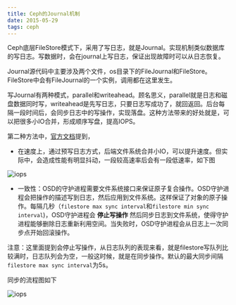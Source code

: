 ```yaml
---
title: Ceph的Journal机制
date: 2015-05-29
tags: ceph
---
```


Ceph底层FileStore模式下，采用了写日志，就是Journal。实现机制类似数据库的写日志。写数据时，会在journal上写日志，保证出现故障时可以从日志恢复。

<!--more-->

Journal源代码中主要涉及两个文件，os目录下的FileJournal和FileStore。FileStore中会有FileJournal的一个实例，调用都在这里发生。


写Journal有两种模式，parallel和writeahead。顾名思义，parallel就是日志和磁盘数据同时写，writeahead是先写日志，只要日志写成功了，就回返回。后台每隔一段时间后，会同步日志中的写操作，实现落盘。这种方法带来的好处就是，可以把很多小IO合并，形成顺序写盘，提高IOPS。

第二种方法中，[官方文档](http://ceph.com/docs/master/rados/configuration/journal-ref/)提到，

* 在速度上，通过预写日志方式，后端文件系统合并小IO，可以提升速度。但实际中，会造成性能有明显抖动，一段较高速率后会有一段低速率，如下图

![iops](/images/2015-05-29-rbd-iops.svg)

* 一致性：OSD的守护进程需要文件系统接口来保证原子复合操作。OSD守护进程会把操作的描述写到日志，然后应用到文件系统。这样保证了对象的原子操作。每隔几秒（`filestore max sync interval`和`filestore min sync interval`)，OSD守护进程会 **停止写操作** 然后同步日志到文件系统，使得守护进程能够删除日志重新利用空间。当失败时，OSD守护进程会从日志上一次同步点开始回滚操作。

注意：这里面提到会停止写操作，从日志队列的表现来看，就是filestore写队列比较满时，日志队列会为空，一般这时候，就是在同步操作。默认的最大同步间隔`filestore max sync interval`为5s。

同步的流程图如下

![iops](/images/2015-05-29-journal.png)

